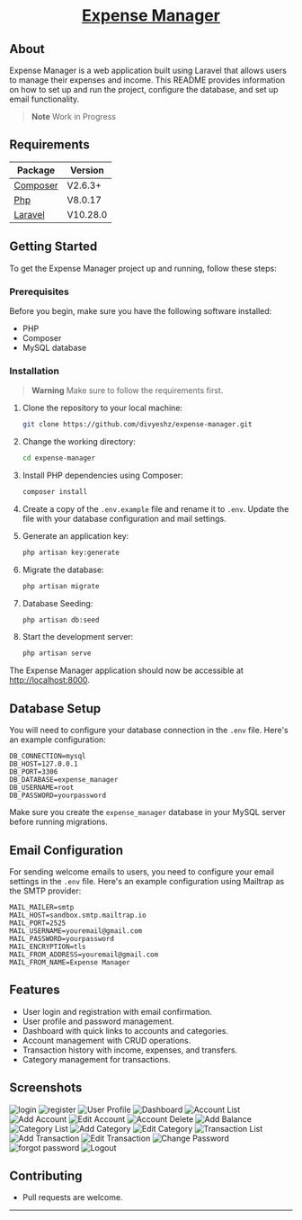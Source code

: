 <a href="https://github.com/divyeshz/expense-manager"> <h1 align="center">Expense Manager</h1></a>

## About

Expense Manager is a web application built using Laravel that allows users to manage their expenses and income. This README provides information on how to set up and run the project, configure the database, and set up email functionality.

> **Note**
> Work in Progress

## Requirements

Package | Version
--- | ---
[Composer](https://getcomposer.org/)  | V2.6.3+
[Php](https://www.php.net/)  | V8.0.17
[Laravel](https://laravel.com/)  | V10.28.0

## Getting Started

To get the Expense Manager project up and running, follow these steps:

### Prerequisites

Before you begin, make sure you have the following software installed:

- PHP
- Composer
- MySQL database

### Installation

> **Warning**
> Make sure to follow the requirements first.

1. Clone the repository to your local machine:

   ```bash
   git clone https://github.com/divyeshz/expense-manager.git
   ```

2. Change the working directory:

   ```bash
   cd expense-manager
   ```

3. Install PHP dependencies using Composer:

   ```bash
   composer install
   ```

4. Create a copy of the `.env.example` file and rename it to `.env`. Update the file with your database configuration and mail settings.

5. Generate an application key:

   ```bash
   php artisan key:generate
   ```

6. Migrate the database:

   ```bash
   php artisan migrate
   ```

7. Database Seeding:

   ```bash
   php artisan db:seed
   ```

8. Start the development server:

   ```bash
   php artisan serve
   ```

The Expense Manager application should now be accessible at [http://localhost:8000](http://localhost:8000).

## Database Setup

You will need to configure your database connection in the `.env` file. Here's an example configuration:

```dotenv
DB_CONNECTION=mysql
DB_HOST=127.0.0.1
DB_PORT=3306
DB_DATABASE=expense_manager
DB_USERNAME=root
DB_PASSWORD=yourpassword
```

Make sure you create the `expense_manager` database in your MySQL server before running migrations.

## Email Configuration

For sending welcome emails to users, you need to configure your email settings in the `.env` file. Here's an example configuration using Mailtrap as the SMTP provider:

```dotenv
MAIL_MAILER=smtp
MAIL_HOST=sandbox.smtp.mailtrap.io
MAIL_PORT=2525
MAIL_USERNAME=youremail@gmail.com
MAIL_PASSWORD=yourpassword
MAIL_ENCRYPTION=tls
MAIL_FROM_ADDRESS=youremail@gmail.com
MAIL_FROM_NAME=Expense Manager
```

## Features

- User login and registration with email confirmation.
- User profile and password management.
- Dashboard with quick links to accounts and categories.
- Account management with CRUD operations.
- Transaction history with income, expenses, and transfers.
- Category management for transactions.

## Screenshots

![login](https://github.com/divyeshz/expense-manager/assets/146099072/5b100231-ea67-437f-8469-e96e0e9a843a)
![register](https://github.com/divyeshz/expense-manager/assets/146099072/61663858-e8d4-4f09-a43e-27316f54881a)
![User Profile](https://github.com/divyeshz/expense-manager/assets/146099072/ffee5400-4532-4383-b13c-6e86c2fa5701)
![Dashboard](https://github.com/divyeshz/expense-manager/assets/146099072/d17f78d1-de38-4a95-8ed1-bb9dcacaefc1)
![Account List](https://github.com/divyeshz/expense-manager/assets/146099072/556e59c9-64d6-4678-bb14-fd734e4e3b33)
![Add Account](https://github.com/divyeshz/expense-manager/assets/146099072/1030ecc0-944d-44e3-95d6-a067870c5cb2)
![Edit Account](https://github.com/divyeshz/expense-manager/assets/146099072/84747532-d0b5-4cce-a0a8-61e4098c210e)
![Account Delete](https://github.com/divyeshz/expense-manager/assets/146099072/26ce5711-4454-4321-920c-2c488f7686d4)
![Add Balance](https://github.com/divyeshz/expense-manager/assets/146099072/9dae3f48-d371-4ffb-be6b-1f7324a26cc2)
![Category List](https://github.com/divyeshz/expense-manager/assets/146099072/8d595eea-0940-4e68-abe2-5690cf3282af)
![Add Category](https://github.com/divyeshz/expense-manager/assets/146099072/c94e82df-5fd6-4e72-aadd-b5aff360fdd0)
![Edit Category](https://github.com/divyeshz/expense-manager/assets/146099072/a69a0ff4-b264-4716-9084-87bb3a2a1830)
![Transaction List](https://github.com/divyeshz/expense-manager/assets/146099072/196abfaa-60e7-4a0e-b422-b4e47eb7fe33)
![Add Transaction](https://github.com/divyeshz/expense-manager/assets/146099072/d3b53efc-405e-46ca-b989-50475494f160)
![Edit Transaction](https://github.com/divyeshz/expense-manager/assets/146099072/e4c6f6d4-bf3b-4ee1-9055-35f8413176ad)
![Change Password](https://github.com/divyeshz/expense-manager/assets/146099072/868d1d1f-c368-4c6c-893b-eb24a7da651a)
![forgot password](https://github.com/divyeshz/expense-manager/assets/146099072/fe0f019b-f5fa-4ef8-880c-71b09207218c)
![Logout](https://github.com/divyeshz/expense-manager/assets/146099072/cdc0e8d3-3c79-4f96-85c7-231cbbbb069e)

## Contributing

- Pull requests are welcome.

---
